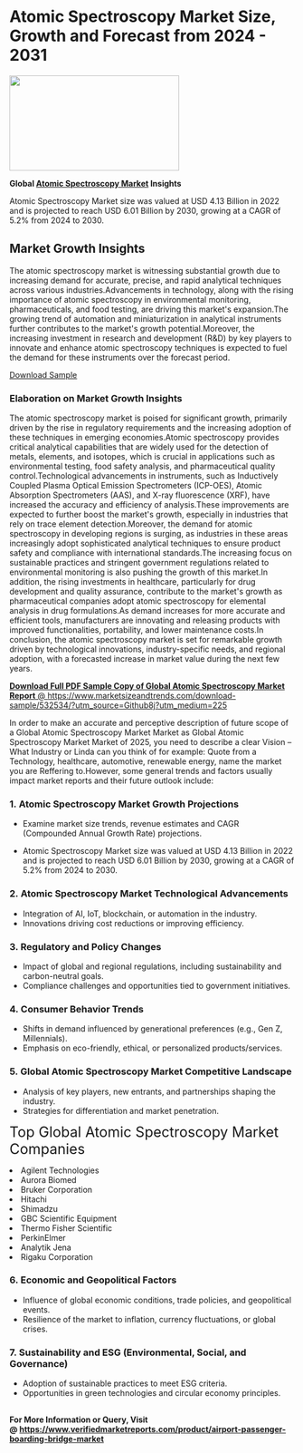 <H1>Atomic Spectroscopy Market Size, Growth and Forecast from 2024 - 2031</H1><img class="aligncenter size-medium wp-image-584254" src="https://thirdeyenews.in/wp-content/uploads/2024/09/Global-Market-Research-300x168.jpeg" alt="" width="300" height="168" /><p><strong>Global&nbsp;<a href="https://www.marketsizeandtrends.com/download-sample/532534/?utm_source=Github8j?utm_medium=225">Atomic Spectroscopy Market</a> Insights</strong></p><p>Atomic Spectroscopy Market size was valued at USD 4.13 Billion in 2022 and is projected to reach USD 6.01 Billion by 2030, growing at a CAGR of 5.2% from 2024 to 2030.</p><p><h2>Market Growth Insights</h2> <p>The atomic spectroscopy market is witnessing substantial growth due to increasing demand for accurate, precise, and rapid analytical techniques across various industries.Advancements in technology, along with the rising importance of atomic spectroscopy in environmental monitoring, pharmaceuticals, and food testing, are driving this market's expansion.The growing trend of automation and miniaturization in analytical instruments further contributes to the market's growth potential.Moreover, the increasing investment in research and development (R&D) by key players to innovate and enhance atomic spectroscopy techniques is expected to fuel the demand for these instruments over the forecast period.</p> <p><a href="#">Download Sample</a></p> <h3>Elaboration on Market Growth Insights</h3> <p>The atomic spectroscopy market is poised for significant growth, primarily driven by the rise in regulatory requirements and the increasing adoption of these techniques in emerging economies.Atomic spectroscopy provides critical analytical capabilities that are widely used for the detection of metals, elements, and isotopes, which is crucial in applications such as environmental testing, food safety analysis, and pharmaceutical quality control.Technological advancements in instruments, such as Inductively Coupled Plasma Optical Emission Spectrometers (ICP-OES), Atomic Absorption Spectrometers (AAS), and X-ray fluorescence (XRF), have increased the accuracy and efficiency of analysis.These improvements are expected to further boost the market's growth, especially in industries that rely on trace element detection.Moreover, the demand for atomic spectroscopy in developing regions is surging, as industries in these areas increasingly adopt sophisticated analytical techniques to ensure product safety and compliance with international standards.The increasing focus on sustainable practices and stringent government regulations related to environmental monitoring is also pushing the growth of this market.In addition, the rising investments in healthcare, particularly for drug development and quality assurance, contribute to the market's growth as pharmaceutical companies adopt atomic spectroscopy for elemental analysis in drug formulations.As demand increases for more accurate and efficient tools, manufacturers are innovating and releasing products with improved functionalities, portability, and lower maintenance costs.In conclusion, the atomic spectroscopy market is set for remarkable growth driven by technological innovations, industry-specific needs, and regional adoption, with a forecasted increase in market value during the next few years.</p> <p><a href="#"></p><p><span class=""><strong>Download Full PDF Sample Copy of Global Atomic Spectroscopy Market Report</strong> @ <a href="https://www.marketsizeandtrends.com/download-sample/532534/?utm_source=Github8j?utm_medium=225" target="_blank">https://www.marketsizeandtrends.com/download-sample/532534/?utm_source=Github8j?utm_medium=225</a></span></p><p>In order to make an accurate and perceptive description of future scope of a Global&nbsp;Atomic Spectroscopy Market Market as Global&nbsp;Atomic Spectroscopy Market Market of 2025, you need to describe a clear Vision &ndash; What Industry or Linda can you think of for example: Quote from a Technology, healthcare, automotive, renewable energy, name the market you are Reffering to.However, some general trends and factors usually impact market reports and their future outlook include:</p><h3>1.&nbsp;<strong>Atomic Spectroscopy Market Growth Projections</strong></h3><ul><li>Examine market size trends, revenue estimates and CAGR (Compounded Annual Growth Rate) projections.</li><li><p>Atomic Spectroscopy Market size was valued at USD 4.13 Billion in 2022 and is projected to reach USD 6.01 Billion by 2030, growing at a CAGR of 5.2% from 2024 to 2030.</p></li></ul><h3>2.&nbsp;<strong>Atomic Spectroscopy Market Technological Advancements</strong></h3><ul><li>Integration of AI, IoT, blockchain, or automation in the industry.</li><li>Innovations driving cost reductions or improving efficiency.</li></ul><h3>3.&nbsp;<strong>Regulatory and Policy Changes</strong></h3><ul><li>Impact of global and regional regulations, including sustainability and carbon-neutral goals.</li><li>Compliance challenges and opportunities tied to government initiatives.</li></ul><h3>4.&nbsp;<strong>Consumer Behavior Trends</strong></h3><ul><li>Shifts in demand influenced by generational preferences (e.g., Gen Z, Millennials).</li><li>Emphasis on eco-friendly, ethical, or personalized products/services.</li></ul><h3>5.&nbsp;<strong>Global Atomic Spectroscopy Market Competitive Landscape</strong></h3><ul><li>Analysis of key players, new entrants, and partnerships shaping the industry.</li><li>Strategies for differentiation and market penetration.</li></ul><p data-pm-slice="1 1 []"><span style="color: inherit; font-family: inherit; font-size: 25px;">Top Global Atomic Spectroscopy Market Companies</span></p><div class="" data-test-id=""><p><li>Agilent Technologies</li><li> Aurora Biomed</li><li> Bruker Corporation</li><li> Hitachi</li><li> Shimadzu</li><li> GBC Scientific Equipment</li><li> Thermo Fisher Scientific</li><li> PerkinElmer</li><li> Analytik Jena</li><li> Rigaku Corporation</li></p></div><h3>6.&nbsp;<strong>Economic and Geopolitical Factors</strong></h3><ul><li>Influence of global economic conditions, trade policies, and geopolitical events.</li><li>Resilience of the market to inflation, currency fluctuations, or global crises.</li></ul><h3>7.&nbsp;<strong>Sustainability and ESG (Environmental, Social, and Governance)</strong></h3><ul><li>Adoption of sustainable practices to meet ESG criteria.</li><li>Opportunities in green technologies and circular economy principles.</li></ul><h2><strong style="font-size: 14px;">For More Information or Query, Visit @&nbsp;</strong><a style="background-color: #ffffff; font-size: 14px;" href="https://www.marketsizeandtrends.com/report/atomic-spectroscopy-market/" target="_blank">https://www.verifiedmarketreports.com/product/airport-passenger-boarding-bridge-market</a></h2>